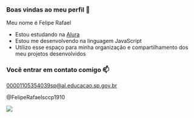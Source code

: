 ### Boas vindas ao meu perfil 🖤

Meu nome é Felipe Rafael

- Estou estudando na [Alura](https://www.alura.com.br)
- Estou me desenvolvendo na linguagem JavaScript
- Utilizo esse espaço para minha organização e compartilhamento dos meu projetos desenvolvidos

### Você entrar em contato comigo 📫

00001105354039sp@al.educacao.sp.gov.br

@FelipeRafaelsccp1910

![](https://media1.tenor.com/m/9EtSsTamY5UAAAAd/joinha-c%C3%A1ssio-ramos.gif)

